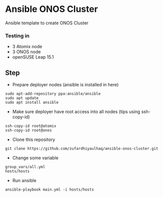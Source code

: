 # Ansible ONOS Cluster
Ansible template to create ONOS Cluster

### Testing in
* 3 Atomix node
* 3 ONOS node
* openSUSE Leap 15.1

## Step
* Prepare deployer nodes (ansible is installed in here)
```
sudo apt-add-repository ppa:ansible/ansible
sudo apt update
sudo apt install ansible
```
* Make sure deployer have root access into all nodes (tips using ssh-copy-id)
```
ssh-copy-id root@atomix
ssh-copy-id root@onos
```
* Clone this repository
```
git clone https://github.com/zufardhiyaulhaq/ansible-onos-cluster.git
```
* Change some variable
```
group_vars/all.yml
hosts/hosts
```
* Run ansible
```
ansible-playbook main.yml -i hosts/hosts
```
